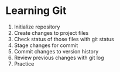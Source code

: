 # Learning Git



1. Initialize repository
2. Create changes to project files
3. Check status of those files with git status
4. Stage changes for commit
5. Commit changes to version history
6. Review previous changes with git log
7. Practice